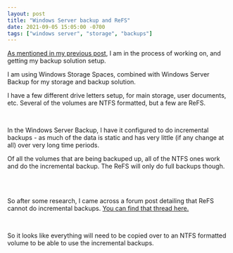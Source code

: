 ```yaml
---
layout: post
title: "Windows Server backup and ReFS"
date: 2021-09-05 15:05:00 -0700
tags: ["windows server", "storage", "backups"]
---
```


[As mentioned in my previous post,](/2021/09/02/CheckYourBackups.html) I am in the process of working on, and getting my backup solution setup.

I am using Windows Storage Spaces, combined with Windows Server Backup for my storage and backup solution.

I have a few different drive letters setup, for main storage, user documents, etc. Several of the volumes are NTFS formatted, but a few are ReFS.

<br />

In the Windows Server Backup, I have it configured to do incremental backups - as much of the data is static and has very little (if any change at all) over very long time periods.

Of all the volumes that are being backuped up, all of the NTFS ones work and do the incremental backup. The ReFS will only do full backups though.

<br /><br />

So after some research, I came across a forum post detailing that ReFS cannot do incremental backups. [You can find that thread here.](https://social.technet.microsoft.com/Forums/windows/en-US/78dcb5ba-5b68-4d35-be0d-bd64d768be8a/windows-server-backup-incremental-backup-not-working)

<br />

So it looks like everything will need to be copied over to an NTFS formatted volume to be able to use the incremental backups.